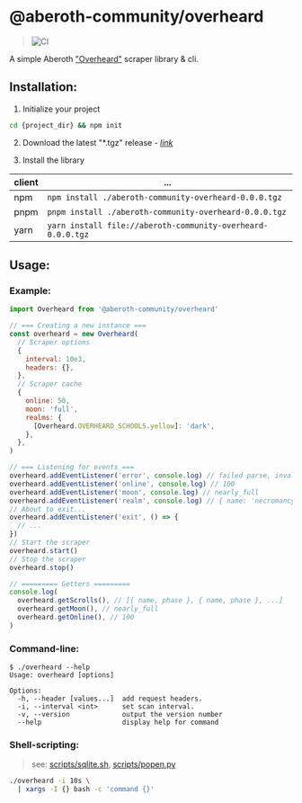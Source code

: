 # @aberoth-community/overheard

> ![CI](https://github.com/aberoth-community/overheard/actions/workflows/ci.yml/badge.svg)

A simple Aberoth ["Overheard"](https://aberoth.com/highscore/overheard.html) scraper library & cli.

## Installation:

1. Initialize your project

```bash
cd {project_dir} && npm init
```

2. Download the latest "\*.tgz" release - _[link](https://github.com/aberoth-community/overheard/releases/latest)_

3. Install the library

| client | ...                                                         |
| ------ | ----------------------------------------------------------- |
| npm    | `npm install ./aberoth-community-overheard-0.0.0.tgz`       |
| pnpm   | `pnpm install ./aberoth-community-overheard-0.0.0.tgz`      |
| yarn   | `yarn install file://aberoth-community-overheard-0.0.0.tgz` |

## Usage:

### Example:

```javascript
import Overheard from '@aberoth-community/overheard'

// === Creating a new instance ===
const overheard = new Overheard(
  // Scraper options
  {
    interval: 10e3,
    headers: {},
  },
  // Scraper cache
  {
    online: 50,
    moon: 'full',
    realms: {
      [Overheard.OVERHEARD_SCHOOLS.yellow]: 'dark',
    },
  },
)

// === Listening for events ===
overheard.addEventListener('error', console.log) // failed parse, invalid content "<html>504</html>"!
overheard.addEventListener('online', console.log) // 100
overheard.addEventListener('moon', console.log) // nearly_full
overheard.addEventListener('realm', console.log) // { name: 'necromancy', phase: 'normal' }
// About to exit...
overheard.addEventListener('exit', () => {
  // ...
})
// Start the scraper
overheard.start()
// Stop the scraper
overheard.stop()

// ========= Getters =========
console.log(
  overheard.getScrolls(), // [{ name, phase }, { name, phase }, ...]
  overheard.getMoon(), // nearly_full
  overheard.getOnline(), // 100
)
```

### Command-line:

```
$ ./overheard --help
Usage: overheard [options]

Options:
  -h, --header [values...]  add request headers.
  -i, --interval <int>      set scan interval.
  -v, --version             output the version number
  --help                    display help for command
```

### Shell-scripting:

> see: [scripts/sqlite.sh](scripts/sqlite.sh), [scripts/popen.py](scripts/popen.py)

```bash
./overheard -i 10s \
  | xargs -I {} bash -c 'command {}'
```
